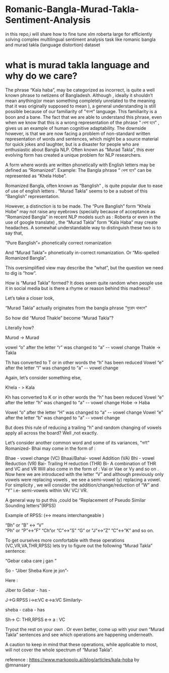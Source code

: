# Romanic-Bangla-Murad-Takla-Sentiment-Analysis
in this repo,i will share how to fine tune xlm roberta large for efficiently solving complex multilingual sentiment analysis task like romanic bangla and murad takla (language distortion) dataset

# what is murad takla language and why do we care?

The phrase “Kala haba”, may be categorized as incorrect, is quite a well known phrase to netizens  of Bangladesh. Although , ideally it shouldn’t mean anything(or mean something completely unrelated to the meaning that it was originally supposed to mean ), a general understanding is still possible because of our familiarity of "বাংলা" language. This familiarity is a boon and a bane. The fact that we are able to understand this phrase, even when we know that this is a wrong representation of the phrase “ খেলা হবে" , gives us an example of human cognitive adaptability. The downside however, is that we are now facing a problem of non-standard written representation of words and sentences, which might be a source material for quick jokes and laughter, but is a disaster for people who are enthusiastic about Bangla NLP. Often known as “Murad Takla”, this ever evolving form has created a unique problem for NLP researchers.


A form where words are written phonetically with English letters may be defined as “Romanized”. Example: The Bangla phrase “ খেলা হবে"  can be represented as “Khela Hobe”.

Romanized Bangla, often known as “Banglish” , is quite popular due to ease of use of english letters . “Murad Takla” seems to be  a subset of this “Banglish” representation.


However, a distinction is to be made. The “Pure Banglish” form “Khela Hobe” may not raise any eyebrows (specially because of acceptance as “Romanized Bangla” in recent NLP models such as : Roberta or even in the use of google translate) , the  “Murad Takla” form “Kala Haba” may create headaches. A somewhat understandable way to distinguish these two is to say that,

“Pure Banglish”= phonetically correct romanization

And “Murad Takla”=  phonetically in-correct romanization. Or “Mis-spelled Romanized Bangla”.

This oversimplified view may describe the “what”, but the question we need to dig is “how”.


How is “Murad Takla” formed?  It does seem quite random when people use it in social media but is there a rhyme or reason behind this madness?


Let’s take a closer look,

“Murad Takla” actually originates from the bangla phrase “মুরোদ থাকলে"

So how did “Murod Thakle” become “Murad Takla”?

Literally how?

Murod  ->  Murad  

vowel “o” after the letter “r”  was changed to “a” -- vowel change
Thakle  -> Takla  

Th has converted to T or in other words the “h” has been reduced 
 Vowel  “e” after the letter “l” was changed to “a” -- vowel change



Again, let’s consider something else,

Khela - > Kala

Kh has converted to K or in other words the “h” has been reduced 
 Vowel  “e” after the letter “h”  was changed to “a” -- vowel change
Hobe -> Haba

Vowel  “o” after the letter “H”  was changed to “a” -- vowel change
Vowel  “e” after the letter “b”  was changed to “a” -- vowel change

But does this rule of reducing a trailing “h” and random changing of vowels apply all across the board? Well ,not exactly.

Let’s consider another common word and some of its variances, "ভাই" Romanized- Bhai may come in the form of :

Bhae - vowel change (VC)
Bhaai/Bahai- vowel Addition (VA)
Bhi - vowel Reduction (VR)
Bai- Trailing H reduction (THR)
Bi- A combination of THR and VC and VR
Will also come in the form of : Vai or Vae or Vy and so on . Now here we are introduced with the letter “V” and although previously only vowels were replacing vowels , we see a semi-vowel (y) replacing a vowel. For simplicity , we will consider the addition/change/reduction of “W” and “Y” i.e- semi-vowels within VA/ VC/ VR.

A general way to put this ,could be “Replacement of Pseudo Similar Sounding letters”(RPSS)

Example of RPSS: (<-> means interchangeable )

“Bh” or “B” <-> “V”  
“Ph” or “P”<->”F”
“Ch”or “C”<->”S”
 “G” or ”J”<->”Z”
”C”<->”K”
and so on.

To get ourselves more comfortable with these operations (VC,VR,VA,THR,RPSS) lets try to figure out the following “Murad Takla” sentence:

“Gebar caba care j gan ”

So - “Jiber Sheba Kore je jon”-

Here :

Jiber to Gebar - has -

J->G:RPSS
i->e:VC
e->a:VC
Similarly-

sheba - caba - has

 Sh-> C: THR,RPSS
 e-> a : VC

Tryout the rest on your own . Or even better, come up with your own “Murad Takla” sentences and see which operations are happening underneath.  

A caution to keep in mind that these operations, while applicable to most, will not cover the whole spectrum of “Murad Takla”.

reference : https://www.markopolo.ai/blog/articles/kala-hoba by @mnansary
